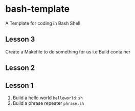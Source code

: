 # bash-template
A Template for coding in Bash Shell

## Lesson 3
Create a Makefile to do something for us i.e Build container


## Lesson 2

## Lesson 1

1. Build a hello world `helloworld.sh`
2. Build a phrase repeater `phrase.sh`
